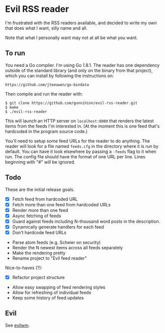 # Evil RSS reader

I'm frustrated with the RSS readers available, and decided to write my own that
does what I want, silly name and all.

Note that what I personally want may not at all be what you want.

## To run

You need a Go compiler. I'm using Go 1.8.1. The reader has one dependency
outside of the standard library (and only on the binary from that project),
which you can install by following the instructions on:

    https://github.com/jteeuwen/go-bindata

Then compile and run the reader with:

    $ git clone https://github.com/gunnihinn/evil-rss-reader.git
    $ make
    $ ./evil-rss-reader

This will launch an HTTP server on `localhost:8080` that renders the latest
items from the feeds I'm interested in. (At the moment this is one feed that's
hardcoded in the program source code.)

You'll need to setup some feed URLs for the reader to do anything. The reader
will look for a file named `feeds.cfg` in the directory where it is run by
default. You can have it look elsewhere by passing a `-feeds` flag to it when
run. The config file should have the format of one URL per line. Lines
beginning with "#" will be ignored.

## Todo

These are the initial release goals.

- [x] Fetch feed from hardcoded URL
- [x] Fetch more than one feed from hardcoded URLs
- [x] Render more than one feed
- [x] Async fetching of feeds
- [x] Guard against feeds including N-thousand word posts in the description.
- [x] Dynamically generate handlers for each feed
- [x] Don't hardcode feed URLs
- Parse atom feeds (e.g. Scheier on security)
- Render the N newest items across all feeds separately
- Make the rendering pretty
- Rename project to "Evil feed reader"

Nice-to-haves (?):

- [x] Refactor project structure
- Allow easy swapping of feed rendering styles
- Allow for refreshing of individual feeds
- Keep some history of feed updates

## Evil

See [evilwm](http://www.6809.org.uk/evilwm/).
